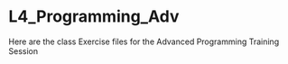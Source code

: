 # L4_Programming_Adv
 
Here are the class Exercise files for the Advanced Programming Training Session
